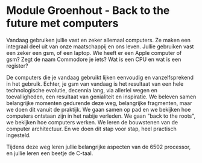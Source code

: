 # Module Groenhout - Back to the future met computers

Vandaag gebruiken jullie vast en zeker allemaal computers. Ze maken een integraal deel uit van onze maatschappij en ons leven. Jullie gebruiken vast een zeker een gsm, of een laptop. Wie heeft er een Apple computer of gsm? Zegt de naam Commodore je iets? Wat is een CPU en wat is een register?

De computers die je vandaag gebruikt lijken eenvoudig en vanzelfsprekend in het gebruik. Echter, je gsm van vandaag is het resultaat van een hele technologische evolutie, decennia lang, via allerlei wegen en toevalligheden, een resultaat van genialiteit en inspiratie.  We beleven samen belangrijke momenten gedurende deze weg, belangrijke fragmenten, maar we doen dit vanuit de praktijk. We gaan samen op pad en we bekijken hoe computers ontstaan zijn in het nabije verleden. We gaan "back to the roots", we bekijken hoe computers werken. We leren de bouwstenen van de computer architectuur. En we doen dit stap voor stap, heel practisch ingesteld.



Tijdens deze weg leren jullie belangrijke aspecten van de 6502 processor, en jullie leren een beetje de C-taal. 

